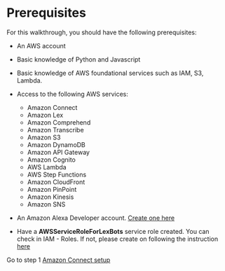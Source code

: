 # Prerequisites

For this walkthrough, you should have the following prerequisites:

+ An AWS account

+ Basic knowledge of Python and Javascript

+ Basic knowledge of AWS foundational services such as IAM, S3, Lambda.

+ Access to the following AWS services:
    + Amazon Connect
    + Amazon Lex
    + Amazon Comprehend
    + Amazon Transcribe
    + Amazon S3
    + Amazon DynamoDB
    + Amazon API Gateway
    + Amazon Cognito
    + AWS Lambda
    + AWS Step Functions
    + Amazon CloudFront
    + Amazon PinPoint
    + Amazon Kinesis
    + Amazon SNS

+ An Amazon Alexa Developer account. [Create one here](https://developer.amazon.com/alexa)

+ Have a **AWSServiceRoleForLexBots** service role created. You can check in IAM - Roles. If not, please create on following the instruction [here](https://docs.aws.amazon.com/lex/latest/dg/gs-create-role.html) 


Go to step 1 [Amazon Connect setup](../01_AmazonConnect/README.md)

